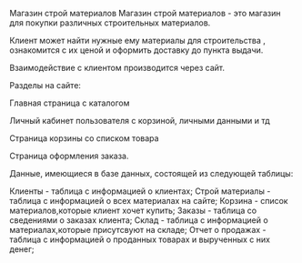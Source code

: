 Магазин строй материалов
Магазин строй материалов - это магазин для покупки различных строительных материалов.

Клиент может найти нужные ему материалы для строительства , ознакомится с их ценой и оформить доставку до пункта выдачи.

Взаимодействие с клиентом производится через сайт.

Разделы на сайте:

Главная страница с каталогом

Личный кабинет пользователя с корзиной, личными данными и тд

Страница корзины со списком товара

Страница оформления заказа.

Данные, имеющиеся в базе данных, состоящей из следующей таблицы:

Клиенты - таблица с информацией о клиентах;
Строй материалы - таблица с информацией о всех материалах на сайте;
Корзина - список материалов,которые клиент хочет купить;
Заказы - таблица со сведениями о заказах клиента;
Склад - таблица с информацией о материалах,которые присутсвуют на складе;
Отчет о продажах -  таблица с информацией о проданных товарах и вырученных с них денег;
